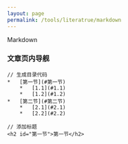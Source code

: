 ```yaml
---
layout: page
permalink: /tools/literatrue/markdown
---
```


Markdown

### 文章页内导舰

    // 生成目录代码
    *   [第一节](#第一节)
        *   [1.1](#1.1)
        *   [1.2](#1.2)
    *   [第二节](#第二节)
        *   [2.1](#2.1)
        *   [2.2](#2.2)

    // 添加标题
    <h2 id="第一节">第一节</h2>

    

